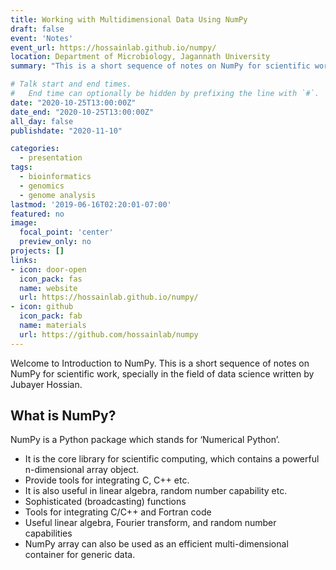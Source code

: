 ```yaml
---
title: Working with Multidimensional Data Using NumPy
draft: false
event: 'Notes'
event_url: https://hossainlab.github.io/numpy/
location: Department of Microbiology, Jagannath University
summary: "This is a short sequence of notes on NumPy for scientific work, specially in the field of data science written by Jubayer Hossian."

# Talk start and end times.
#   End time can optionally be hidden by prefixing the line with `#`.
date: "2020-10-25T13:00:00Z"
date_end: "2020-10-25T13:00:00Z"
all_day: false
publishdate: "2020-11-10"

categories:
  - presentation
tags:
  - bioinformatics
  - genomics
  - genome analysis
lastmod: '2019-06-16T02:20:01-07:00'
featured: no
image:
  focal_point: 'center'
  preview_only: no
projects: []
links:
- icon: door-open
  icon_pack: fas
  name: website
  url: https://hossainlab.github.io/numpy/
- icon: github
  icon_pack: fab
  name: materials
  url: https://github.com/hossainlab/numpy
---
```

Welcome to Introduction to NumPy. This is a short sequence of notes on NumPy for scientific work, specially in the field of data science written by Jubayer Hossian.

## What is NumPy?
NumPy is a Python package which stands for ‘Numerical Python’.

- It is the core library for scientific computing, which contains a powerful n-dimensional array object.
- Provide tools for integrating C, C++ etc.
- It is also useful in linear algebra, random number capability etc.
- Sophisticated (broadcasting) functions
- Tools for integrating C/C++ and Fortran code
- Useful linear algebra, Fourier transform, and random number capabilities
- NumPy array can also be used as an efficient multi-dimensional container for generic data.
